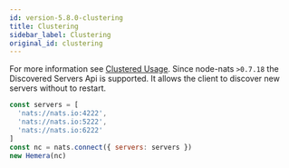 ```yaml
---
id: version-5.8.0-clustering
title: Clustering
sidebar_label: Clustering
original_id: clustering
---
```


For more information see [Clustered Usage](https://github.com/nats-io/node-nats#clustered-usage). Since node-nats `>0.7.18` the Discovered Servers Api is supported. It allows the client to discover new servers without to restart.

```js
const servers = [
  'nats://nats.io:4222',
  'nats://nats.io:5222',
  'nats://nats.io:6222'
]
const nc = nats.connect({ servers: servers })
new Hemera(nc)
```

